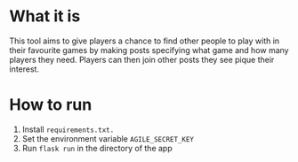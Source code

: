 # What it is
This tool aims to give players a chance to find other people to play with in their favourite games by making posts specifying what game and how many players they need. Players can then join other posts they see pique their interest.

# How to run
1. Install `requirements.txt.`
2. Set the environment variable `AGILE_SECRET_KEY`
3. Run `flask run` in the directory of the app